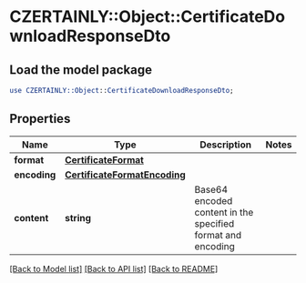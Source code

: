 # CZERTAINLY::Object::CertificateDownloadResponseDto

## Load the model package
```perl
use CZERTAINLY::Object::CertificateDownloadResponseDto;
```

## Properties
Name | Type | Description | Notes
------------ | ------------- | ------------- | -------------
**format** | [**CertificateFormat**](CertificateFormat.md) |  | 
**encoding** | [**CertificateFormatEncoding**](CertificateFormatEncoding.md) |  | 
**content** | **string** | Base64 encoded content in the specified format and encoding | 

[[Back to Model list]](../README.md#documentation-for-models) [[Back to API list]](../README.md#documentation-for-api-endpoints) [[Back to README]](../README.md)


